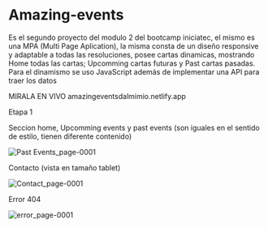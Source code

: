 # Amazing-events
Es el segundo proyecto del modulo 2 del bootcamp iniciatec, el mismo es una MPA (Multi Page Aplication), la misma consta de un diseño responsive y adaptable a todas las resoluciones, posee cartas dinamicas, mostrando Home todas las cartas; Upcomming cartas futuras y Past cartas pasadas. Para el dinamismo se uso JavaScript además de implementar una API para traer los datos



MIRALA EN VIVO amazingeventsdalmimio.netlify.app


Etapa 1

Seccion home, Upcomming events y past events (son  iguales en el sentido de estilo, tienen diferente contenido)

![Past Events_page-0001](https://user-images.githubusercontent.com/94873345/193178200-6a81d527-a4f8-40c4-b36b-a243ac0c1151.jpg)


Contacto (vista en tamaño tablet)

![Contact_page-0001](https://user-images.githubusercontent.com/94873345/193178254-bc480c88-9cd0-48ec-bdfe-a032e28c7336.jpg)

Error 404 

![error_page-0001](https://user-images.githubusercontent.com/94873345/193178287-f0fd4174-e5bf-475d-b636-6b68fe724fb4.jpg)
